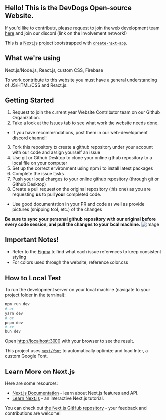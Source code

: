 ## Hello! This is the DevDogs Open-source Website.

If you'd like to contribute, please request to join the web development team [here](https://github.com/orgs/DevDogs-UGA/teams/24-25-website-contributors) and join our discord (link on the involvement network!)

This is a [Next.js](https://nextjs.org/) project bootstrapped with [`create-next-app`](https://github.com/vercel/next.js/tree/canary/packages/create-next-app).

## What we're using
Next.js/Node.js, React.js, custom CSS, Firebase

To work contribute to this website you must have a general understanding of JS/HTML/CSS and React.js.

## Getting Started
1. Request to join the current year Website Contributor team on our Github Organization.
2. Take a look at the Issues tab to see what work the website needs done.
  * If you have recommendations, post them in our web-development discord channel!
3. Fork this repository to create a github repository under your account with our code and assign yourself an issue
4. Use git or Github Desktop to clone your online github repository to a local file on your computer
5. Set up the correct environment using npm i to install latest packages
6. Complete the issue tasks
7. Push your local changes to your online github repository (through git or Github Desktop)
8. Create a pull request on the original repository (this one) as you are requesting **us** to pull **your** completed code.
  * Use good documentation in your PR and code as well as provide pictures (snipping tool, etc.) of the changes

**Be sure to sync your personal github repository with our original before every code session, and pull the changes to your local machine.**
![image](https://github.com/user-attachments/assets/3e333d93-2fca-4496-b3c3-4c23c10d170e)

## Important Notes!
- Refer to the [Figma](https://www.figma.com/design/mJZGzkMqu6JHfIzPl5zCkU/Website-Design?node-id=0-1&t=6ph7juLn0PV5AIhQ-1) to find what each issue references to keep consistent styling
- For colors used through the website, reference color.css

## How to Local Test
To run the development server on your local machine (navigate to your project folder in the terminal):

```bash
npm run dev
# or
yarn dev
# or
pnpm dev
# or
bun dev
```

Open [http://localhost:3000](http://localhost:3000) with your browser to see the result.

This project uses [`next/font`](https://nextjs.org/docs/basic-features/font-optimization) to automatically optimize and load Inter, a custom Google Font.

## Learn More on Next.js

Here are some resources:

- [Next.js Documentation](https://nextjs.org/docs) - learn about Next.js features and API.
- [Learn Next.js](https://nextjs.org/learn) - an interactive Next.js tutorial.

You can check out [the Next.js GitHub repository](https://github.com/vercel/next.js/) - your feedback and contributions are welcome!

